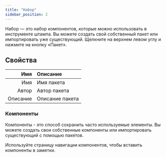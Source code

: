 ```yaml
---
title: "Набор"
sidebar_position: 2
---
```


Набор — это набор компонентов, которые можно использовать в инструменте штампа. Вы можете создать свой собственный пакет или импортировать уже существующий. Щелкните на верхнем левом углу и нажмите на кнопку «Пакет».

## Свойства

|      Имя | Описание        |
| --------:|:--------------- |
|      Имя | Имя пакета      |
|    Автор | Автор пакета    |
| Описание | Описание пакета |

### Компоненты

Компоненты - это способ сохранить часто используемые элементы. Вы можете создать свои собственные компоненты или импортировать существующий с помощью пакетов.

Используйте страницу навигации компонентов, чтобы вставить компоненты в заметки.
